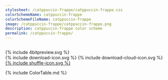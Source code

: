 ```yaml
---
stylesheet: /catppuccin-frappe/catppuccin-frappe.css
colorSchemeName: catppuccin-frappe
colorSchemeFileName: catppuccin-frappe
image: /catppuccin-frappe/catppuccin-frappe.png
description: catppuccin-frappe color scheme
permalink: /catppuccin-frappe/
---
```


<h2 style='text-align:center'>
    <a id='colorSchemeNameLink' href='#'>
        <span class='ColorSchemeFileName' />
    </a>
</h2>

<div class='centeredText'>
{% include 4bitpreview.svg %}
</div>

<div class='centeredText'>
    <a id='downloadSchemeLink' class='padded'>
{% include download-icon.svg %}
    </a>
    <a id='cdnSchemeLink' class='padded'>
{% include download-cloud-icon.svg %}
    </a>
    <a id='feelingLucky' href="javascript:feelingLucky(document.getElementById('themeSelector'))" class='padded'>
{% include shuffle-icon.svg %}
    </a>
</div>

{% include ColorTable.md %}


